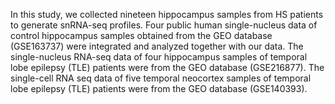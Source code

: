In this study, we collected nineteen hippocampus samples from HS patients to generate snRNA-seq profiles. Four public human single-nucleus data of control hippocampus samples obtained from the GEO database (GSE163737) were integrated and analyzed together with our data.
The single-nucleus RNA-seq data of four hippocampus samples of temporal lobe epilepsy (TLE) patients were from the GEO database (GSE216877).
The single-cell RNA seq data of five temporal neocortex samples of temporal lobe epilepsy (TLE) patients were from the GEO database (GSE140393).
